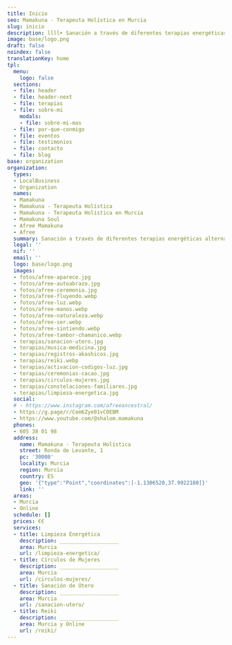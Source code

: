 ```yaml
---
title: Inicio
seo: Mamakuna - Terapeuta Holística en Murcia
slug: inicio
description: llll➤ Sanación a través de diferentes terapias energéticas alternativas ✅ por Afree.
image: base/logo.png
draft: false
noindex: false
translationKey: home
tpl:
  menu:
    logo: false
  sections:
  - file: header
  - file: header-next
  - file: terapias
  - file: sobre-mi
    modals:
    - file: sobre-mi-mas
  - file: por-que-conmigo
  - file: eventos
  - file: testimonios
  - file: contacto
  - file: blog
base: organization
organization:
  types:
  - LocalBusiness
  - Organization
  names:
  - Mamakuna
  - Mamakuna - Terapeuta Holística
  - Mamakuna - Terapeuta Holística en Murcia
  - Mamakuna Soul
  - Afree Mamakuna
  - Afree
  summary: Sanación a través de diferentes terapias energéticas alternativas
  legal: ''
  nif: ''
  email: ''
  logo: base/logo.png
  images:
  - fotos/afree-aparece.jpg
  - fotos/afree-autoabrazo.jpg
  - fotos/afree-ceremonia.jpg
  - fotos/afree-fluyendo.webp
  - fotos/afree-luz.webp
  - fotos/afree-manos.webp
  - fotos/afree-naturaleza.webp
  - fotos/afree-ser.webp
  - fotos/afree-sintiendo.webp
  - fotos/afree-tambor-chamanico.webp
  - terapias/sanacion-utero.jpg
  - terapias/musica-medicina.jpg
  - terapias/registros-akashicos.jpg
  - terapias/reiki.webp
  - terapias/activacion-codigos-luz.jpg
  - terapias/ceremonias-cacao.jpg
  - terapias/circulos-mujeres.jpg
  - terapias/constelaciones-familiares.jpg
  - terapias/limpieza-energetica.jpg
  social:
  # - https://www.instagram.com/afreeancestral/
  - https://g.page/r/Cem6Zye01vC0EBM
  - https://www.youtube.com/@shalom.mamakuna
  phones:
  - 605 38 01 98
  address:
    name: Mamakuna - Terapeuta Holística
    street: Ronda de Levante, 1
    pc: '30008'
    locality: Murcia
    region: Murcia
    country: ES
    geo: '{"type":"Point","coordinates":[-1.1306520,37.9922180]}'
    link: ''
  areas:
  - Murcia
  - Online
  schedule: []
  prices: €€
  services:
  - title: Limpieza Energética
    description: ___________________
    area: Murcia
    url: /limpieza-energetica/
  - title: Círculos de Mujeres
    description: ___________________
    area: Murcia
    url: /circulos-mujeres/
  - title: Sanación de Útero
    description: ___________________
    area: Murcia
    url: /sanacion-utero/
  - title: Reiki
    description: ___________________
    area: Murcia y Online
    url: /reiki/
---
```

